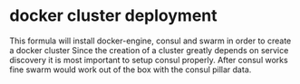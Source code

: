 # docker cluster deployment

This formula will install docker-engine, consul and swarm in order to create a docker cluster
Since the creation of a cluster greatly depends on service discovery it is most important to setup consul properly.
After consul works fine swarm would work out of the box with the consul pillar data.
